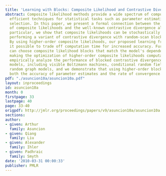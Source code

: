 ```yaml
---
title: 'Learning with Blocks: Composite Likelihood and Contrastive Divergence'
abstract: Composite likelihood methods provide a wide spectrum of computationally
  efficient techniques for statistical tasks such as parameter estimation and model
  selection. In this paper, we present a formal connection between the optimization
  of composite likelihoods and the well-known contrastive divergence algorithm. In
  particular, we show that composite likelihoods can be stochastically optimized by
  performing a variant of contrastive divergence with random-scan blocked Gibbs sampling.
  By using higher-order composite likelihoods, our proposed learning framework makes
  it possible to trade off computation time for increased accuracy. Furthermore, one
  can choose composite likelihood blocks that match the model's dependence structure,
  making the optimization of higher-order composite likelihoods computationally efficient.  We
  empirically analyze the performance of blocked contrastive divergence on various
  models, including visible Boltzmann machines, conditional random fields, and exponential
  random graph models, and we demonstrate that using higher-order blocks improves
  both the accuracy of parameter estimates and the rate of convergence.
pdf: "./asuncion10a/asuncion10a.pdf"
layout: inproceedings
id: asuncion10a
month: 0
firstpage: 33
lastpage: 40
page: 33-40
origpdf: http://jmlr.org/proceedings/papers/v9/asuncion10a/asuncion10a.pdf
sections: 
author:
- given: Arthur
  family: Asuncion
- given: Qiang
  family: Liu
- given: Alexander
  family: Ihler
- given: Padhraic
  family: Smyth
date: '2010-03-31 00:00:33'
publisher: PMLR
---
```

